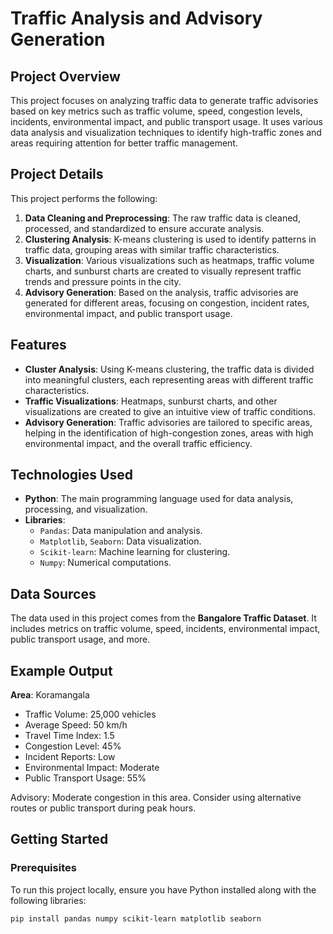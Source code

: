 # Traffic Analysis and Advisory Generation

## Project Overview

This project focuses on analyzing traffic data to generate traffic advisories based on key metrics such as traffic volume, speed, congestion levels, incidents, environmental impact, and public transport usage. It uses various data analysis and visualization techniques to identify high-traffic zones and areas requiring attention for better traffic management.

## Project Details

This project performs the following:

1. **Data Cleaning and Preprocessing**: The raw traffic data is cleaned, processed, and standardized to ensure accurate analysis.
2. **Clustering Analysis**: K-means clustering is used to identify patterns in traffic data, grouping areas with similar traffic characteristics.
3. **Visualization**: Various visualizations such as heatmaps, traffic volume charts, and sunburst charts are created to visually represent traffic trends and pressure points in the city.
4. **Advisory Generation**: Based on the analysis, traffic advisories are generated for different areas, focusing on congestion, incident rates, environmental impact, and public transport usage.

## Features

- **Cluster Analysis**: Using K-means clustering, the traffic data is divided into meaningful clusters, each representing areas with different traffic characteristics.
- **Traffic Visualizations**: Heatmaps, sunburst charts, and other visualizations are created to give an intuitive view of traffic conditions.
- **Advisory Generation**: Traffic advisories are tailored to specific areas, helping in the identification of high-congestion zones, areas with high environmental impact, and the overall traffic efficiency.

## Technologies Used

- **Python**: The main programming language used for data analysis, processing, and visualization.
- **Libraries**: 
  - `Pandas`: Data manipulation and analysis.
  - `Matplotlib`, `Seaborn`: Data visualization.
  - `Scikit-learn`: Machine learning for clustering.
  - `Numpy`: Numerical computations.

## Data Sources

The data used in this project comes from the **Bangalore Traffic Dataset**. It includes metrics on traffic volume, speed, incidents, environmental impact, public transport usage, and more.

## Example Output
**Area**: Koramangala
- Traffic Volume: 25,000 vehicles
- Average Speed: 50 km/h
- Travel Time Index: 1.5
- Congestion Level: 45%
- Incident Reports: Low
- Environmental Impact: Moderate
- Public Transport Usage: 55%

Advisory: Moderate congestion in this area. Consider using alternative routes or public transport during peak hours.

## Getting Started

### Prerequisites

To run this project locally, ensure you have Python installed along with the following libraries:

```bash
pip install pandas numpy scikit-learn matplotlib seaborn


